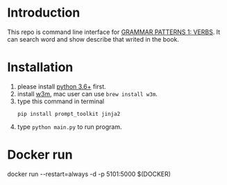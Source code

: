 # Introduction
This repo is command line interface for [GRAMMAR PATTERNS 1: VERBS](http://arts-ccr-002.bham.ac.uk/ccr/patgram/).
It can search word and show describe that writed in the book.

# Installation
1. please install [python 3.6+](https://www.python.org/downloads/) first.
2. install [w3m](http://w3m.sourceforge.net), mac user can use `brew install w3m`.
3. type this command in terminal
    ```
    pip install prompt_toolkit jinja2
    ```
4. type `python main.py` to run program.

# Docker run
docker run --restart=always -d  -p 5101:5000  $(DOCKER) 